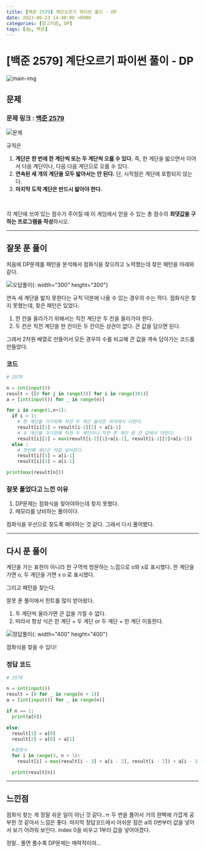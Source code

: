 ```yaml
---
title: [백준 2579] 계단오르기 파이썬 풀이 - DP
date: 2023-06-23 14:48:00 +0900
categories: [알고리즘, DP]
tags: [dp, 백준]
---
```


# [백준 2579] 계단오르기 파이썬 풀이 - DP

![main-img](/assets/img/boj-logo.png)

## 문제

### 문제 링크 : [백준 2579](https://www.acmicpc.net/problem/2579)

![문제](/assets/img/2579.png)

규칙은

1. **계단은 한 번에 한 계단씩 또는 두 계단씩 오를 수 있다.** 즉, 한 계단을 밟으면서 이어서 다음 계단이나, 다음 다음 계단으로 오를 수 있다.
2. **연속된 세 개의 계단을 모두 밟아서는 안 된다.** 단, 시작점은 계단에 포함되지 않는다.
3. **마지막 도착 계단은 반드시 밟아야 한다.**

<br>

각 계단에 쓰여 있는 점수가 주어질 때 이 게임에서 얻을 수 있는 총 점수의 **최댓값을 구하는 프로그램을 작성**하시오.

---

## 잘못 푼 풀이

처음에 DP문제를 패턴을 분석해서 점화식을 찾으려고 노력했는데 찾은 패턴을 아래와 같다.

![오답풀이](/assets/img/2579-dp1.jpg){: width="300" height="300"}

연속 세 계단을 밟지 못한다는 규칙 덕분에 나올 수 있는 경우의 수는 적다.
점화식은 찾지 못했는데, 찾은 패턴은 있었다.

1. 한 칸을 올라가기 위해서는 직전 계단은 두 칸을 올라가야 한다.
2. 두 칸은 직전 계단을 한 칸이든 두 칸이든 상관이 없다. 큰 값을 담으면 된다.

그래서 2차원 배열로 만들어서 모든 경우의 수를 비교해 큰 값을 계속 담아가는 코드를 만들었다.

### 코드

```python
# 2579

n = int(input())
result = [[0 for j in range(3)] for i in range(301)]
a = [int(input()) for _ in range(n)]

for i in range(1,n+1):
  if i > 1:
    # 한 계단을 가기위해 직전 두 계단 올라온 위치에서 더한다.
    result[i][1] = result[i-1][2] + a[i-1]
    # 두 계단을 가기위해 직전 두 계단이나 직전 한 계단 중 큰 값에서 더한다.
    result[i][2] = max(result[i-2][1]+a[i-1], result[i-2][2]+a[i-1])
  else :
    # 첫번째 계단은 직접 넣어준다.
    result[i][1] = a[i-1]
    result[i][2] = a[i-1]

print(max(result[n]))
```

### 잘못 풀었다고 느낀 이유

1. DP문제는 점화식을 찾아야하는데 찾지 못했다.
2. 메모리를 낭비하는 풀이이다.

점화식을 우선으로 찾도록 해야하는 것 같다. 그래서 다시 풀어봤다.

---

## 다시 푼 풀이

계단을 가는 표현이 아니라 한 구역씩 방문하는 느낌으로 o와 x로 표시했다. 한 계단을 가면 o, 두 계단을 가면 x o 로 표시했다.

그리고 패턴을 찾는다.

잘못 푼 풀이에서 힌트를 많이 받아왔다.

1. 두 계단씩 올라가면 큰 값을 가질 수 없다.
2. 따라서 항상 식은 한 계단 + 두 계단 or 두 계단 + 한 계단 이동한다.

![정답풀이](/assets/img/2579-dp2.jpg){: width="400" height="400"}

점화식을 찾을 수 있다!

### 정답 코드

```python
# 2579

n = int(input())
result = [0 for _ in range(n + 1)]
a = [int(input()) for _ in range(n)]

if n == 1:
  print(a[0])

else:
  result[1] = a[0]
  result[2] = a[0] + a[1]

  #점화식
  for i in range(3, n + 1):
    result[i] = max(result[i - 3] + a[i - 2], result[i - 2]) + a[i - 1]

  print(result[n])
```

---

## 느낀점

점화식 찾는 게 정말 쉬운 일이 아닌 것 같다..ㅠ
두 번을 풀어서 거의 완벽에 가깝게 공부한 것 같아서 느낌은 좋다.
마지막 정답코드에서 아쉬운 점은 a의 0번부터 값을 넣어서 보기 어려워 보인다.
index 0을 비우고 1부터 값을 넣어야겠다.

정말.. 풀면 풀수록 DP문제는 매력적이야...
